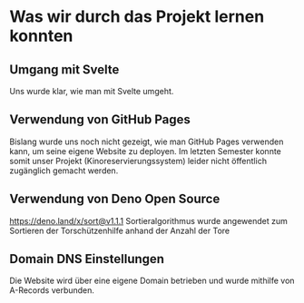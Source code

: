 # Was wir durch das Projekt lernen konnten

## Umgang mit Svelte
Uns wurde klar, wie man mit Svelte umgeht.

## Verwendung von GitHub Pages
Bislang wurde uns noch nicht gezeigt, wie man GitHub Pages verwenden kann, um seine eigene Website zu deployen. 
Im letzten Semester konnte somit unser Projekt (Kinoreservierungssystem) leider nicht öffentlich zugänglich gemacht werden.

## Verwendung von Deno Open Source 
https://deno.land/x/sort@v1.1.1
Sortieralgorithmus wurde angewendet zum Sortieren der Torschützenhilfe anhand der Anzahl der Tore

## Domain DNS Einstellungen
Die Website wird über eine eigene Domain betrieben und wurde mithilfe von A-Records verbunden.